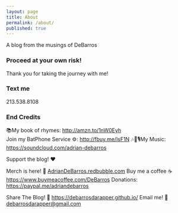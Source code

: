 ```yaml
---
layout: page
title: About
permalink: /about/
published: true
---
```


A blog from the musings of DeBarros

### Proceed at your own risk!

Thank you for taking the journey with me!

### Text me

213.538.8108

### End Credits

📚My book of rhymes:  http://amzn.to/1nW0Eyh
<br>
Join my BatPhone Service ⚙️: http://fbuy.me/lsF1N
🎶🎵🎙My Music:  https://soundcloud.com/adrian-debarros

Support the blog! ❤️

Merch is here! 👕 [AdrianDeBarros.redbubble.com](https://www.redbubble.com/people/AdrianDeBarros/shop) 
Buy me a coffee ☕ https://www.buymeacoffee.com/DeBarros
Donations: https://paypal.me/adriandebarros


Share The Blog! 📡 https://debarrosdarapper.github.io/
Email me! 📧 debarrosdarapper@gmail.com

